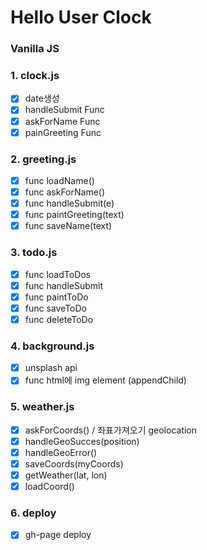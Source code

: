 # Hello User Clock

### Vanilla JS

### 1. clock.js

- [x] date생성
- [x] handleSubmit Func
- [x] askForName Func
- [x] painGreeting Func

### 2. greeting.js

- [x] func loadName()
- [x] func askForName()
- [x] func handleSubmit(e)
- [x] func paintGreeting(text)
- [x] func saveName(text)

### 3. todo.js

- [x] func loadToDos
- [x] func handleSubmit
- [x] func paintToDo
- [x] func saveToDo
- [x] func deleteToDo

### 4. background.js

- [x] unsplash api
- [x] func html에 img element (appendChild)

### 5. weather.js

- [x] askForCoords() / 좌표가져오기 geolocation
- [x] handleGeoSucces(position)
- [x] handleGeoError()
- [x] saveCoords(myCoords)
- [x] getWeather(lat, lon)
- [x] loadCoord()

### 6. deploy

- [x] gh-page deploy

